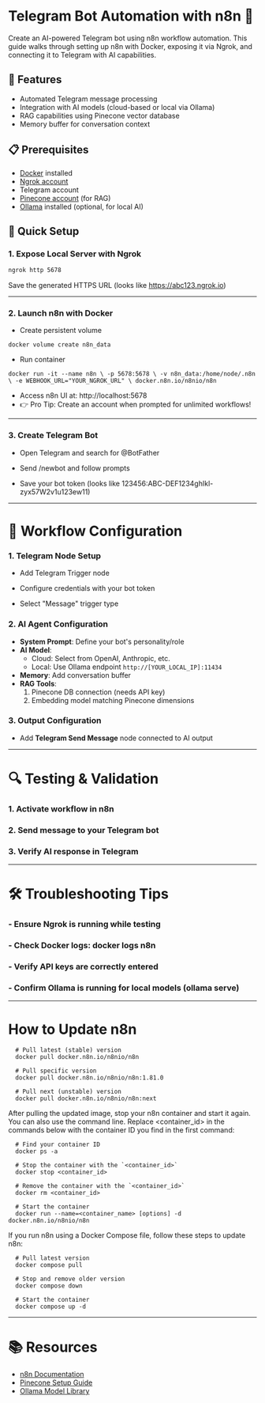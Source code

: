 # Telegram Bot Automation with n8n 🤖

Create an AI-powered Telegram bot using n8n workflow automation. This guide walks through setting up n8n with Docker, exposing it via Ngrok, and connecting it to Telegram with AI capabilities.

## 🌟 Features
- Automated Telegram message processing
- Integration with AI models (cloud-based or local via Ollama)
- RAG capabilities using Pinecone vector database
- Memory buffer for conversation context

## 📋 Prerequisites
- [Docker](https://www.docker.com/) installed
- [Ngrok account](https://ngrok.com/)
- Telegram account
- [Pinecone account](https://www.pinecone.io/) (for RAG)
- [Ollama](https://ollama.ai/) installed (optional, for local AI)

## 🚀 Quick Setup

### 1. Expose Local Server with Ngrok
```bash
ngrok http 5678
```
Save the generated HTTPS URL (looks like https://abc123.ngrok.io)

---

### 2. Launch n8n with Docker
- Create persistent volume
```
docker volume create n8n_data
```
- Run container
```
docker run -it --name n8n \ -p 5678:5678 \ -v n8n_data:/home/node/.n8n \ -e WEBHOOK_URL="YOUR_NGROK_URL" \ docker.n8n.io/n8nio/n8n
```
- Access n8n UI at: http://localhost:5678
- 👉 Pro Tip: Create an account when prompted for unlimited workflows!
---
### 3. Create Telegram Bot
- Open Telegram and search for @BotFather

- Send /newbot and follow prompts

- Save your bot token (looks like 123456:ABC-DEF1234ghIkl-zyx57W2v1u123ew11)

---
# 🤖 Workflow Configuration
### 1. Telegram Node Setup 
- Add Telegram Trigger node

- Configure credentials with your bot token

- Select "Message" trigger type
### 2. AI Agent Configuration
- **System Prompt**: Define your bot's personality/role
- **AI Model**:
  - Cloud: Select from OpenAI, Anthropic, etc.
  - Local: Use Ollama endpoint `http://[YOUR_LOCAL_IP]:11434`
- **Memory**: Add conversation buffer
- **RAG Tools**:
  1. Pinecone DB connection (needs API key)
  2. Embedding model matching Pinecone dimensions
### 3. Output Configuration
- Add **Telegram Send Message** node connected to AI output
--- 
# 🔍 Testing & Validation
### 1. Activate workflow in n8n
### 2. Send message to your Telegram bot
### 3. Verify AI response in Telegram
--- 
# 🛠️ Troubleshooting Tips
### - Ensure Ngrok is running while testing

### - Check Docker logs: docker logs n8n

### - Verify API keys are correctly entered

### - Confirm Ollama is running for local models (ollama serve)
--- 
# How to Update n8n
```
  # Pull latest (stable) version
  docker pull docker.n8n.io/n8nio/n8n

  # Pull specific version
  docker pull docker.n8n.io/n8nio/n8n:1.81.0

  # Pull next (unstable) version
  docker pull docker.n8n.io/n8nio/n8n:next
```
After pulling the updated image, stop your n8n container and start it again. You can also use the command line. Replace <container_id> in the commands below with the container ID you find in the first command:
```
  # Find your container ID
  docker ps -a

  # Stop the container with the `<container_id>`
  docker stop <container_id>

  # Remove the container with the `<container_id>`
  docker rm <container_id>

  # Start the container
  docker run --name=<container_name> [options] -d docker.n8n.io/n8nio/n8n
```
If you run n8n using a Docker Compose file, follow these steps to update n8n:
```
  # Pull latest version
  docker compose pull

  # Stop and remove older version
  docker compose down

  # Start the container
  docker compose up -d
```
---
# 📚 Resources
- [n8n Documentation](https://docs.n8n.io/)
- [Pinecone Setup Guide](https://docs.pinecone.io/docs/quickstart)
- [Ollama Model Library](https://ollama.ai/library)